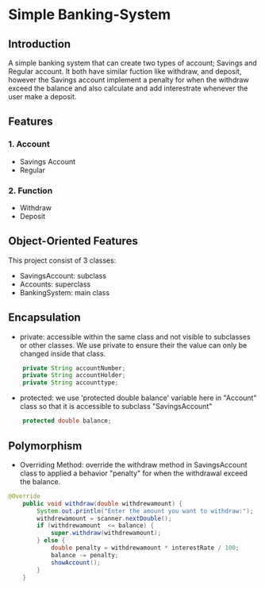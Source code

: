 # Simple Banking-System
## Introduction 
A simple banking system that can create two types of account; Savings and Regular account. It both have similar fuction like withdraw, and deposit, however the Savings account implement a penalty for when the withdraw exceed the balance and also calculate and add interestrate whenever the user make a deposit.

## Features
### 1. Account
* Savings Account
* Regular
### 2. Function
* Withdraw
* Deposit

## Object-Oriented Features
This project consist of 3 classes:
* SavingsAccount: subclass
* Accounts: superclass
* BankingSystem: main class

## Encapsulation
* private: accessible within the same class and not visible to subclasses or other classes. We use private to ensure their the value can only be changed inside that class.
``` java
    private String accountNumber;
    private String accountHolder;
    private String accounttype;
```
* protected: we use 'protected double balance' variable here in "Account" class so that it is accessible to subclass "SavingsAccount"
``` java
    protected double balance;
```

## Polymorphism
* Overriding Method: override the withdraw method in SavingsAccount class to applied a behavior "penalty" for when the withdrawal exceed the balance.
``` java
@Override
    public void withdraw(double withdrewamount) {
        System.out.println("Enter the amount you want to withdraw:");
        withdrewamount = scanner.nextDouble();
        if (withdrewamount  <= balance) {
            super.withdraw(withdrewamount);
        } else {
            double penalty = withdrewamount * interestRate / 100;
            balance -= penalty;
            showAccount();
        }
    }
```



